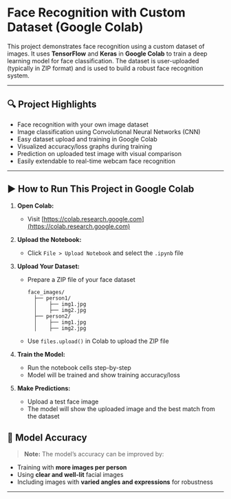 # Face Recognition with Custom Dataset (Google Colab)

This project demonstrates face recognition using a custom dataset of images. It uses **TensorFlow** and **Keras** in **Google Colab** to train a deep learning model for face classification. The dataset is user-uploaded (typically in ZIP format) and is used to build a robust face recognition system.

---

## 🔍 Project Highlights

- Face recognition with your own image dataset
- Image classification using Convolutional Neural Networks (CNN)
- Easy dataset upload and training in Google Colab
- Visualized accuracy/loss graphs during training
- Prediction on uploaded test image with visual comparison
- Easily extendable to real-time webcam face recognition

---

## ▶️ How to Run This Project in Google Colab

1. **Open Colab:**
   - Visit [https://colab.research.google.com](https://colab.research.google.com)

2. **Upload the Notebook:**
   - Click `File > Upload Notebook` and select the `.ipynb` file

3. **Upload Your Dataset:**
   - Prepare a ZIP file of your face dataset
     ```
     face_images/
       ├── person1/
       │    ├── img1.jpg
       │    ├── img2.jpg
       ├── person2/
       │    ├── img1.jpg
       │    ├── img2.jpg
     ```
   - Use `files.upload()` in Colab to upload the ZIP file

4. **Train the Model:**
   - Run the notebook cells step-by-step
   - Model will be trained and show training accuracy/loss

5. **Make Predictions:**
   - Upload a test face image
   - The model will show the uploaded image and the best match from the dataset


## 🤖 Model Accuracy

> **Note:** The model’s accuracy can be improved by:
- Training with **more images per person**
- Using **clear and well-lit** facial images
- Including images with **varied angles and expressions** for robustness

---

